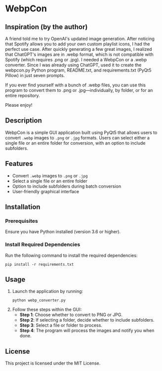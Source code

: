 # WebpCon

## Inspiration (by the author)
A friend told me to try OpenAI's updated image generation. After noticing that Spotify allows you to add your own custom playlist icons, I had the perfect use case. After quickly generating a few great images, I realized that ChatGPT's images are in .webp format, which is not compatible with Spotify (which requires .png or .jpg). I needed a WebpCon or a .webp converter.  Since I was already using ChatGPT, used it to create the webpcon.py Python program, README.txt, and requirements.txt (PyQt5 Pillow) in just seven prompts.

If you ever find yourself with a bunch of .webp files, you can use this program to convert them to .png or .jpg—individually, by folder, or for an entire repository.

Please enjoy!

## Description
WebpCon is a simple GUI application built using PyQt5 that allows users to convert `.webp` images to `.png` or `.jpg` formats. Users can select either a single file or an entire folder for conversion, with an option to include subfolders.

## Features
- Convert `.webp` images to `.png` or `.jpg`
- Select a single file or an entire folder
- Option to include subfolders during batch conversion
- User-friendly graphical interface

## Installation
### Prerequisites
Ensure you have Python installed (version 3.6 or higher).

### Install Required Dependencies
Run the following command to install the required dependencies:
```
pip install -r requirements.txt
```

## Usage
1. Launch the application by running:
   ```
   python webp_converter.py
   ```
2. Follow these steps within the GUI:
   - **Step 1**: Choose whether to convert to PNG or JPG.
   - **Step 2**: If selecting a folder, decide whether to include subfolders.
   - **Step 3**: Select a file or folder to process.
   - **Step 4**: The program will process the images and notify you when done.

## License
This project is licensed under the MIT License.

